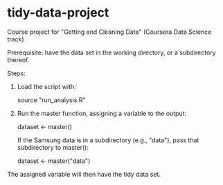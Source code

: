 # tidy-data-project
Course project for "Getting and Cleaning Data" (Coursera Data Science track)

Prerequisite: have the data set in the working directory, or a subdirectory thereof.

Steps:

1. Load the script with:

      source "run_analysis.R"


2. Run the master function, assigning a variable to the output:

      dataset <- master()

   If the Samsung data is in a subdirectory (e.g., "data"), pass that subdirectory to master():

      dataset <- master("data")

The assigned variable will then have the tidy data set.

